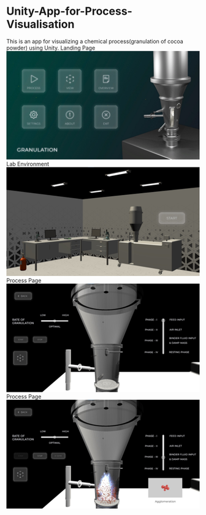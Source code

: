 # Unity-App-for-Process-Visualisation
This is an app for visualizing a chemical process(granulation of cocoa powder) using Unity.
Landing Page
![](images/1.jpg)
Lab Environment
![](images/2.jpg)
Process Page
![](images/3.jpg)
Process Page
![](images/4.jpg)
